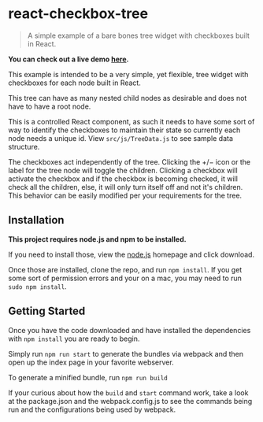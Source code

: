 react-checkbox-tree
===================
> A simple example of a bare bones tree widget with checkboxes built in React.



<strong>You can check out a live demo <a href='http://robert-w.github.io/react-checkbox-tree'>here</a>.</strong>


<p>This example is intended to be a very simple, yet flexible, tree widget with checkboxes for each node built in React.</p>
<p>This tree can have as many nested child nodes as desirable and does not have to have a root node.</p>
<p>This is a controlled React component, as such it needs to have some sort of way to identify the checkboxes to maintain their state so currently each node needs a unique id. View <code>src/js/TreeData.js</code> to see sample data structure.</p>
<p>The checkboxes act independently of the tree. Clicking the +/− icon or the label for the tree node will toggle the children. Clicking a checkbox will activate the checkbox and if the checkbox is becoming checked, it will check all the children, else, it will only turn itself off and not it's children. This behavior can be easily modified per your requirements for the tree.</p>

## Installation
<strong>This project requires node.js and npm to be installed.</strong>
<p>If you need to install those, view the <a href='http://nodejs.org' target='_blank'>node.js</a> homepage and click download.</p>

<p>Once those are installed, clone the repo, and run <code>npm install</code>.  If you get some sort of permission errors and your on a mac, you may need to run <code>sudo npm install</code>.</p>

## Getting Started
<p>Once you have the code downloaded and have installed the dependencies with <code>npm install</code> you are ready to begin.</p>
<p>Simply run <code>npm run start</code> to generate the bundles via webpack and then open up the index page in your favorite webserver.</p>
<p>To generate a minified bundle, run <code>npm run build</code></p>
<p>If your curious about how the <code>build</code> and <code>start</code> command work, take a look at the package.json and the webpack.config.js to see the commands being run and the configurations being used by webpack.</p>



